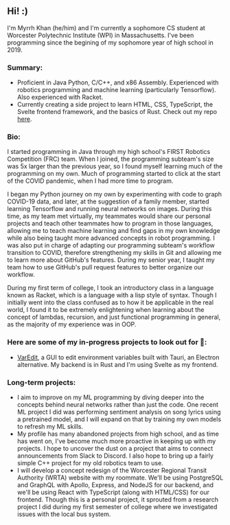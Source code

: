 ## Hi! :)

I'm Myrrh Khan (he/him) and I'm currently a sophomore CS student at Worcester Polytechnic Institute (WPI) in Massachusetts. I've been programming since the begining of my sophomore year of high school in 2019.

### Summary:
 - Proficient in Java Python, C/C++, and x86 Assembly. Experienced with robotics programming and machine learning (particularly Tensorflow). Also experienced with Racket.
 - Currently creating a side project to learn HTML, CSS, TypeScript, the Svelte frontend framework, and the basics of Rust. Check out my repo [here](github.com/myrrhkhan/VarEdit).

### Bio:

I started programming in Java through my high school's FIRST Robotics Competition (FRC) team. When I joined, the programming subteam's size was 5x larger than the previous year, so I found myself learning much of the programming on my own. Much of programming started to click at the start of the COVID pandemic, when I had more time to program. 

I began my Python journey on my own by experimenting with code to graph COVID-19 data, and later, at the suggestion of a family member, started learning Tensorflow and running neural networks on images. During this time, as my team met virtually, my teammates would share our personal projects and teach other teammates how to program in those languages, allowing me to teach machine learning and find gaps in my own knowledge while also being taught more advanced concepts in robot programming. I was also put in charge of adapting our programming subteam's workflow transition to COVID, therefore strengthening my skills in Git and allowing me to learn more about GitHub's features. During my senior year, I taught my team how to use GitHub's pull request features to better organize our workflow.

During my first term of college, I took an introductory class in a language known as Racket, which is a language with a lisp style of syntax. Though I initially went into the class confused as to how it be applicable in the real world, I found it to be extremely enlightening when learning about the concept of lambdas, recursion, and just functional programming in general, as the majority of my experience was in OOP.

### Here are some of my in-progress projects to look out for 👀:
 - [VarEdit](github.com/myrrhkhan/VarEdit), a GUI to edit environment variables built with Tauri, an Electron alternative. My backend is in Rust and I'm using Svelte as my frontend.
 
### Long-term projects:
 
 - I aim to improve on my ML programming by diving deeper into the concepts behind neural networks rather than just the code. One recent ML project I did was performing sentiment analysis on song lyrics using a pretrained model, and I will expand on that by training my own models to refresh my ML skills.
 - My profile has many abandoned projects from high school, and as time has went on, I've become much more proactive in keeping up with my projects. I hope to uncover the dust on a project that aims to connect announcements from Slack to Discord. I also hope to bring up a fairly simple C++ project for my old robotics team to use.
 - I will develop a concept redesign of the Worcester Regional Transit Authority (WRTA) website with my roommate. We'll be using PostgreSQL and GraphQL with Apollo, Express, and NodeJS for our backend, and we'll be using React with TypeScript (along with HTML/CSS) for our frontend. Though this is a personal project, it sprouted from a research project I did during my first semester of college where we investigated issues with the local bus system.
